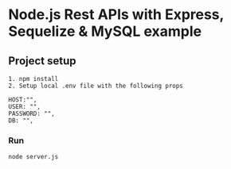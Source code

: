 # Node.js Rest APIs with Express, Sequelize & MySQL example

## Project setup

```
1. npm install
2. Setup local .env file with the following props

HOST:"",
USER: "",
PASSWORD: "",
DB: "",

```

### Run

```
node server.js
```
